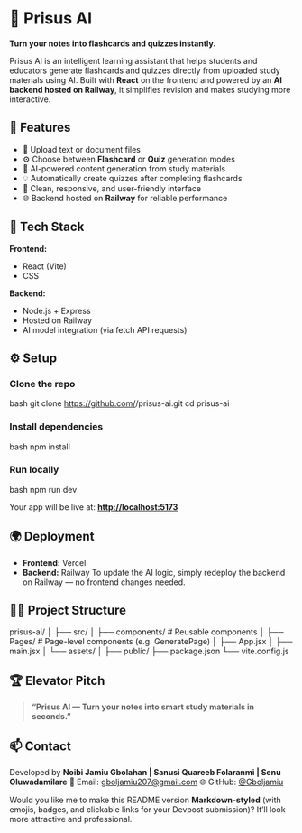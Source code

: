 # 🧠 Prisus AI

**Turn your notes into flashcards and quizzes instantly.**

Prisus AI is an intelligent learning assistant that helps students and educators generate flashcards and quizzes directly from uploaded study materials using AI. Built with **React** on the frontend and powered by an **AI backend hosted on Railway**, it simplifies revision and makes studying more interactive.


## 🚀 Features

* 📄 Upload text or document files
* ⚙️ Choose between **Flashcard** or **Quiz** generation modes
* 🤖 AI-powered content generation from study materials
* 💡 Automatically create quizzes after completing flashcards
* 🧩 Clean, responsive, and user-friendly interface
* 🌐 Backend hosted on **Railway** for reliable performance

 
## 🧰 Tech Stack

**Frontend:**

* React (Vite)
* CSS

**Backend:**

* Node.js + Express
* Hosted on Railway
* AI model integration (via fetch API requests)

 

## ⚙️ Setup

### Clone the repo

 bash
git clone https://github.com/<your-username>/prisus-ai.git
cd prisus-ai
 

### Install dependencies

 bash
npm install
 

### Run locally

 bash
npm run dev
 

Your app will be live at: **[http://localhost:5173](http://localhost:5173)**

 
## 🌍 Deployment

* **Frontend:** Vercel
* **Backend:** Railway
  To update the AI logic, simply redeploy the backend on Railway — no frontend changes needed.

 
## 🧑‍💻 Project Structure

 
prisus-ai/
│
├── src/
│   ├── components/       # Reusable components
│   ├── Pages/            # Page-level components (e.g. GeneratePage)
│   ├── App.jsx
│   ├── main.jsx
│   └── assets/
│
├── public/
├── package.json
└── vite.config.js
 
 

## 🏆 Elevator Pitch

> **“Prisus AI — Turn your notes into smart study materials in seconds.”**

## 📫 Contact

Developed by **Noibi Jamiu Gbolahan | Sanusi Quareeb Folaranmi | Senu Oluwadamilare**
📧 Email: [gboljamiu207@gmail.com](mailto:gboljamiu207@gmail.com)
🌐 GitHub: [@Gboljamiu](https://github.com/Confidenceb)

 

Would you like me to make this README version **Markdown-styled** (with emojis, badges, and clickable links for your Devpost submission)? It’ll look more attractive and professional.
